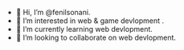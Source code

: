- 👋 Hi, I’m @fenilsonani.
- 👀 I’m interested in web & game devlopment .
- 🌱 I’m currently learning web devlopment.
- 💞️ I’m looking to collaborate on web devlopment.

<!---
fenilsonani/fenilsonani is a ✨ special ✨ repository because its `README.md` (this file) appears on your GitHub profile.
You can click the Preview link to take a look at your changes.
--->
